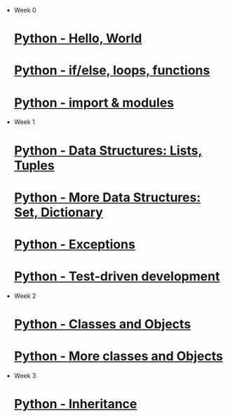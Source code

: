 * Week 0
    # [Python - Hello, World](python-hello_world/README.md)
    # [Python - if/else, loops, functions](python-if_else_loops_functions/README.md)
    # [Python - import & modules](python-import_modules/README.md)

* Week 1
    # [Python - Data Structures: Lists, Tuples](python-data_structures/README.md)
    # [Python - More Data Structures: Set, Dictionary](python-more_data_structures/README.md)
    # [Python - Exceptions](python-exceptions/README.md)
    # [Python - Test-driven development](python-test_driven_development/README.md)

* Week 2
    # [Python - Classes and Objects](python-classes/README.md)
    # [Python - More classes and Objects](python-more_classes/README.md)

* Week 3
    # [Python - Inheritance](python-inheritance/README.md)
